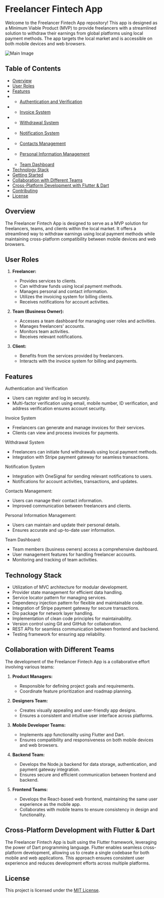 # Freelancer Fintech App

Welcome to the Freelancer Fintech App repository! This app is designed as a Minimum Viable Product (MVP) to provide freelancers with a streamlined solution to withdraw their earnings from global platforms using local payment methods. The app targets the local market and is accessible on both mobile devices and web browsers.

![Main Image](https://github.com/Tallents-Valley/Talents-Valey-Mobile/assets/28483872/9ac6e07e-9129-44c9-80bc-351f1d854371)

## Table of Contents

- [Overview](#overview)
- [User Roles](#user-roles)
- [Features](#features)
- - [Authentication and Verification](#authentication-and-verification)
- - [Invoice System](#invoice-system)
- - [Withdrawal System](#withdrawal-system)
- - [Notification System](#notification-system)
- - [Contacts Management](#contacts-management)
- - [Personal Information Management](#personal-information-management)
- - [Team Dashboard](#team-dashboard)
- [Technology Stack](#technology-stack)
- [Getting Started](#getting-started)
- [Collaboration with Different Teams](#collaboration-with-different-teams)
- [Cross-Platform Development with Flutter & Dart](#cross-platform-development-with-flutter--dart)
- [Contributing](#contributing)
- [License](#license)

## Overview

The Freelancer Fintech App is designed to serve as a MVP solution for freelancers, teams, and clients within the local market. It offers a streamlined way to withdraw earnings using local payment methods while maintaining cross-platform compatibility between mobile devices and web browsers.

## User Roles

1. **Freelancer:**
   - Provides services to clients.
   - Can withdraw funds using local payment methods.
   - Manages personal and contact information.
   - Utilizes the invoicing system for billing clients.
   - Receives notifications for account activities.

2. **Team (Business Owner):**
   - Accesses a team dashboard for managing user roles and activities.
   - Manages freelancers' accounts.
   - Monitors team activities.
   - Receives relevant notifications.

3. **Client:**
   - Benefits from the services provided by freelancers.
   - Interacts with the invoice system for billing and payments.

## Features

Authentication and Verification

- Users can register and log in securely.
- Multi-factor verification using email, mobile number, ID verification, and address verification ensures account security.

Invoice System

- Freelancers can generate and manage invoices for their services.
- Clients can view and process invoices for payments.

Withdrawal System

- Freelancers can initiate fund withdrawals using local payment methods.
- Integration with Stripe payment gateway for seamless transactions.

Notification System

- Integration with OneSignal for sending relevant notifications to users.
- Notifications for account activities, transactions, and updates.

Contacts Management:

- Users can manage their contact information.
- Improved communication between freelancers and clients.

Personal Information Management:

- Users can maintain and update their personal details.
- Ensures accurate and up-to-date user information.

Team Dashboard:

- Team members (business owners) access a comprehensive dashboard.
- User management features for handling freelancer accounts.
- Monitoring and tracking of team activities.


## Technology Stack

- Utilization of MVC architecture for modular development.
- Provider state management for efficient data handling.
- Service locator pattern for managing services.
- Dependency injection pattern for flexible and maintainable code.
- Integration of Stripe payment gateway for secure transactions.
- Dio package for network layer handling.
- Implementation of clean code principles for maintainability.
- Version control using Git and GitHub for collaboration.
- REST APIs for seamless communication between frontend and backend.
- Testing framework for ensuring app reliability.

## Collaboration with Different Teams

The development of the Freelancer Fintech App is a collaborative effort involving various teams:

1. **Product Managers:**
   - Responsible for defining project goals and requirements.
   - Coordinate feature prioritization and roadmap planning.

2. **Designers Team:**
   - Creates visually appealing and user-friendly app designs.
   - Ensures a consistent and intuitive user interface across platforms.

3. **Mobile Developer Teams:**
   - Implements app functionality using Flutter and Dart.
   - Ensures compatibility and responsiveness on both mobile devices and web browsers.

4. **Backend Team:**
   - Develops the Node.js backend for data storage, authentication, and payment gateway integration.
   - Ensures secure and efficient communication between frontend and backend.

5. **Frontend Teams:**
   - Develops the React-based web frontend, maintaining the same user experience as the mobile app.
   - Collaborates with mobile teams to ensure consistency in design and functionality.

## Cross-Platform Development with Flutter & Dart

The Freelancer Fintech App is built using the Flutter framework, leveraging the power of Dart programming language. Flutter enables seamless cross-platform development, allowing us to create a single codebase for both mobile and web applications. This approach ensures consistent user experience and reduces development efforts across multiple platforms.

## License

This project is licensed under the [MIT License](LICENSE).
